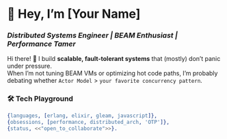 # 🚀 Hey, I’m [Your Name]  
### *Distributed Systems Engineer | BEAM Enthusiast | Performance Tamer*  

Hi there! 👋 I build **scalable, fault-tolerant systems** that (mostly) don’t panic under pressure.  
When I’m not tuning BEAM VMs or optimizing hot code paths, I’m probably debating whether `Actor Model` > `your favorite concurrency pattern`.  

### 🛠️ **Tech Playground**  
```erlang  
{languages, [erlang, elixir, gleam, javascript]},  
{obsessions, [performance, distributed_arch, 'OTP']},  
{status, <<"open_to_collaborate">>}.  
